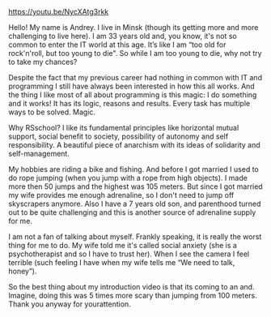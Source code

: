 https://youtu.be/NycXAtg3rkk

Hello! My name is Andrey. I live in Minsk (though its getting more and more challenging to live here).
I am 33 years old and, you know, it's not so common to enter the IT world at this age. It’s like I am “too old for rock'n'roll, but too young to die". 
So while I am too young to die, why not try to take my chances?

Despite the fact that my previous career had nothing in common with IT and programming I still have always been interested in how this all works. 
And the thing I like most of all about programming is this magic: I do something and it works! It has its logic, reasons and results. 
Every task has multiple ways to be solved. Magic. 

Why RSschool? I like its  fundamental principles like horizontal mutual support,  social benefit to society, possibility of autonomy and self responsibility. 
A beautiful piece of anarchism with its ideas of solidarity and self-management.

My hobbies are riding a bike and fishing. And before I got married I used to do rope jumping (when you jump with a rope from high objects). 
I made more then 50 jumps and the highest was 105 meters. But since I got married my wife provides me enough adrenaline, so I don't need to jump off skyscrapers anymore. 
Also I have a 7 years old son, and parenthood turned out to be quite challenging and this is another source of adrenaline supply for me.

I am not a fan of talking about myself. Frankly speaking, it is really the worst thing for me to do. My wife told me it's called social anxiety 
(she is a psychotherapist and so I have to trust her). When I see the camera I feel terrible (such feeling I have when my wife tells me “We need to talk, honey”). 

So the best thing about my introduction video is that its coming to an and. Imagine, doing this was 5 times more scary than jumping from 100 meters.
Thank you anyway for yourattention. 
